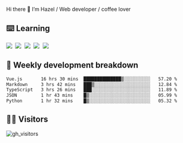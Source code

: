 
Hi there 👋 I’m Hazel / Web developer / coffee lover

## ⌨️ Learning

<samp>
 <a href="https://github.com/vuejs/core"><img src="https://api.iconify.design/logos:vue.svg" /></a>
  <a href="https://github.com/vuejs/core"><img src="https://api.iconify.design/logos:react.svg" /></a>
  <a href="https://github.com/vitejs/vite"><img src="https://api.iconify.design/logos:vitejs.svg" /></a>
  <a href="https://github.com/microsoft/TypeScript"><img src="https://api.iconify.design/logos:typescript-icon.svg" /></a> 
  <a href="https://github.com/unocss/unocss"><img src="https://api.iconify.design/logos:unocss.svg" /></a>
  

</samp>


## 🦀 Weekly development breakdown

<!--START_SECTION:waka-->

```txt
Vue.js       16 hrs 30 mins  ██████████████▒░░░░░░░░░░   57.20 %
Markdown     3 hrs 42 mins   ███▒░░░░░░░░░░░░░░░░░░░░░   12.84 %
TypeScript   3 hrs 26 mins   ███░░░░░░░░░░░░░░░░░░░░░░   11.89 %
JSON         1 hr 43 mins    █▒░░░░░░░░░░░░░░░░░░░░░░░   05.99 %
Python       1 hr 32 mins    █▒░░░░░░░░░░░░░░░░░░░░░░░   05.32 %
```

<!--END_SECTION:waka-->
## 👬🏻 Visitors

![gh_visitors](https://profile-counter.glitch.me/Hazel-Lin/count.svg)

